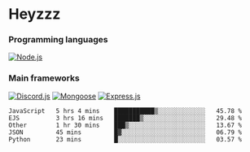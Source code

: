 # Heyzzz  

### Programming languages  

[![Node.js](https://img.shields.io/badge/-Node.js-262626?style=for-the-badge)](https://nodejs.org/ru)

### Main frameworks

[![Discord.js](https://img.shields.io/badge/-Discord.js-262626?style=for-the-badge)](https://www.npmjs.com/package/discord.js) [![Mongoose](https://img.shields.io/badge/-Mongoose-262626?style=for-the-badge)](https://www.npmjs.com/package/mongoose) [![Express.js](https://img.shields.io/badge/-Express.js-262626?style=for-the-badge)](https://www.npmjs.com/package/express)
<!--START_SECTION:waka-->
```text
JavaScript   5 hrs 4 mins    ███████████▒░░░░░░░░░░░░░   45.78 % 
EJS          3 hrs 16 mins   ███████▒░░░░░░░░░░░░░░░░░   29.48 % 
Other        1 hr 30 mins    ███▒░░░░░░░░░░░░░░░░░░░░░   13.67 % 
JSON         45 mins         █▓░░░░░░░░░░░░░░░░░░░░░░░   06.79 % 
Python       23 mins         █░░░░░░░░░░░░░░░░░░░░░░░░   03.57 % 
```
<!--END_SECTION:waka-->
